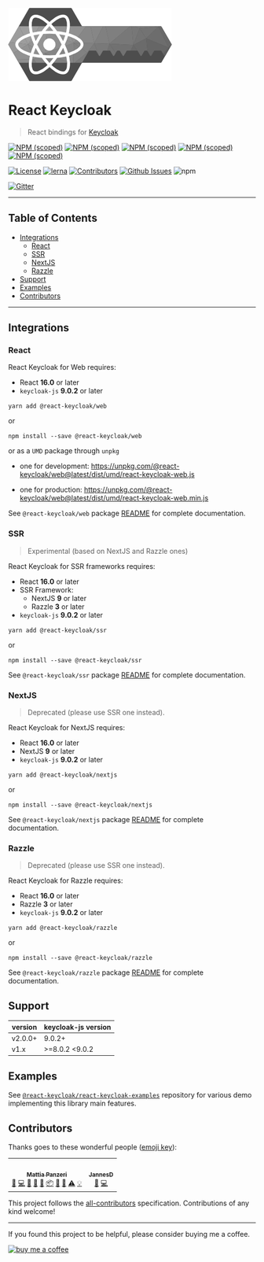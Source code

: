 ![React Keycloak](/art/react-keycloak-logo.png?raw=true 'React Keycloak Logo')

# React Keycloak <!-- omit in toc -->

> React bindings for [Keycloak](https://www.keycloak.org/)

[![NPM (scoped)](https://img.shields.io/npm/v/@react-keycloak/core?label=npm%20%7C%20core)](https://www.npmjs.com/package/@react-keycloak/core)
[![NPM (scoped)](https://img.shields.io/npm/v/@react-keycloak/web?label=npm%20%7C%20web)](https://www.npmjs.com/package/@react-keycloak/web)
[![NPM (scoped)](https://img.shields.io/npm/v/@react-keycloak/ssr?label=npm%20%7C%20ssr)](https://www.npmjs.com/package/@react-keycloak/ssr)
[![NPM (scoped)](https://img.shields.io/npm/v/@react-keycloak/nextjs?label=npm%20%7C%20nextjs)](https://www.npmjs.com/package/@react-keycloak/nextjs)
[![NPM (scoped)](https://img.shields.io/npm/v/@react-keycloak/razzle?label=npm%20%7C%20razzle)](https://www.npmjs.com/package/@react-keycloak/razzle)

[![License](https://img.shields.io/github/license/react-keycloak/react-keycloak.svg)](https://github.com/react-keycloak/react-keycloak/blob/master/LICENSE.md)
[![lerna](https://img.shields.io/badge/maintained%20with-lerna-cc00ff.svg)](https://lerna.js.org/)<!-- ALL-CONTRIBUTORS-BADGE:START - Do not remove or modify this section -->
[![Contributors](https://img.shields.io/badge/contributors-2-orange.svg)](#contributors)<!-- ALL-CONTRIBUTORS-BADGE:END -->
[![Github Issues](https://img.shields.io/github/issues/react-keycloak/react-keycloak.svg)](https://github.com/react-keycloak/react-keycloak/issues) ![npm](https://img.shields.io/npm/dm/@react-keycloak/core)

[![Gitter](https://img.shields.io/gitter/room/react-keycloak/community)](https://gitter.im/react-keycloak/community)

---

## Table of Contents <!-- omit in toc -->

- [Integrations](#integrations)
  - [React](#react)
  - [SSR](#ssr)
  - [NextJS](#nextjs)
  - [Razzle](#razzle)
- [Support](#support)
- [Examples](#examples)
- [Contributors](#contributors)

---

## Integrations

### React

React Keycloak for Web requires:

- React **16.0** or later
- `keycloak-js` **9.0.2** or later

```shell
yarn add @react-keycloak/web
```

or

```shell
npm install --save @react-keycloak/web
```

or as a `UMD` package through `unpkg`

- one for development: https://unpkg.com/@react-keycloak/web@latest/dist/umd/react-keycloak-web.js

- one for production: https://unpkg.com/@react-keycloak/web@latest/dist/umd/react-keycloak-web.min.js

See `@react-keycloak/web` package [README](https://github.com/react-keycloak/react-keycloak/blob/master/packages/web/README.md) for complete documentation.

### SSR

> Experimental (based on NextJS and Razzle ones)

React Keycloak for SSR frameworks requires:

- React **16.0** or later
- SSR Framework:
  - NextJS **9** or later
  - Razzle **3** or later
- `keycloak-js` **9.0.2** or later

```shell
yarn add @react-keycloak/ssr
```

or

```shell
npm install --save @react-keycloak/ssr
```

See `@react-keycloak/ssr` package [README](https://github.com/react-keycloak/react-keycloak/blob/master/packages/ssr/README.md) for complete documentation.

### NextJS

> Deprecated (please use SSR one instead).

React Keycloak for NextJS requires:

- React **16.0** or later
- NextJS **9** or later
- `keycloak-js` **9.0.2** or later

```shell
yarn add @react-keycloak/nextjs
```

or

```shell
npm install --save @react-keycloak/nextjs
```

See `@react-keycloak/nextjs` package [README](https://github.com/react-keycloak/react-keycloak/blob/master/packages/nextjs/README.md) for complete documentation.

### Razzle

> Deprecated (please use SSR one instead).

React Keycloak for Razzle requires:

- React **16.0** or later
- Razzle **3** or later
- `keycloak-js` **9.0.2** or later

```shell
yarn add @react-keycloak/razzle
```

or

```shell
npm install --save @react-keycloak/razzle
```

See `@react-keycloak/razzle` package [README](https://github.com/react-keycloak/react-keycloak/blob/master/packages/razzle/README.md) for complete documentation.

## Support

| version | keycloak-js version |
| ------- | ------------------- |
| v2.0.0+ | 9.0.2+              |
| v1.x    | >=8.0.2 <9.0.2      |

## Examples

See [`@react-keycloak/react-keycloak-examples`](https://github.com/react-keycloak/react-keycloak-examples) repository for various demo implementing this library main features.

## Contributors

Thanks goes to these wonderful people ([emoji key](https://allcontributors.org/docs/en/emoji-key)):

<!-- ALL-CONTRIBUTORS-LIST:START - Do not remove or modify this section -->
<!-- prettier-ignore-start -->
<!-- markdownlint-disable -->
<table>
  <tr>
    <td align="center"><a href="http://panz3r.dev"><img src="https://avatars3.githubusercontent.com/u/1754457?v=4" width="100px;" alt=""/><br /><sub><b>Mattia Panzeri</b></sub></a><br /><a href="#ideas-panz3r" title="Ideas, Planning, & Feedback">🤔</a> <a href="https://github.com/react-keycloak/react-keycloak/commits?author=panz3r" title="Code">💻</a> <a href="https://github.com/react-keycloak/react-keycloak/commits?author=panz3r" title="Documentation">📖</a> <a href="https://github.com/react-keycloak/react-keycloak/issues?q=author%3Apanz3r" title="Bug reports">🐛</a> <a href="#maintenance-panz3r" title="Maintenance">🚧</a> <a href="#platform-panz3r" title="Packaging/porting to new platform">📦</a> <a href="#question-panz3r" title="Answering Questions">💬</a> <a href="https://github.com/react-keycloak/react-keycloak/pulls?q=is%3Apr+reviewed-by%3Apanz3r" title="Reviewed Pull Requests">👀</a> <a href="https://github.com/react-keycloak/react-keycloak/commits?author=panz3r" title="Tests">⚠️</a> <a href="#example-panz3r" title="Examples">💡</a></td>
    <td align="center"><a href="https://ac-systems.be/"><img src="https://avatars0.githubusercontent.com/u/9079379?v=4" width="100px;" alt=""/><br /><sub><b>JannesD</b></sub></a><br /><a href="https://github.com/react-keycloak/react-keycloak/issues?q=author%3Ajannes-io" title="Bug reports">🐛</a> <a href="https://github.com/react-keycloak/react-keycloak/commits?author=jannes-io" title="Code">💻</a></td>
  </tr>
</table>

<!-- markdownlint-enable -->
<!-- prettier-ignore-end -->

<!-- ALL-CONTRIBUTORS-LIST:END -->

This project follows the [all-contributors](https://github.com/all-contributors/all-contributors) specification. Contributions of any kind welcome!

---

If you found this project to be helpful, please consider buying me a coffee.

[![buy me a coffee](https://www.buymeacoffee.com/assets/img/custom_images/orange_img.png)](https://buymeacoff.ee/4f18nT0Nk)
